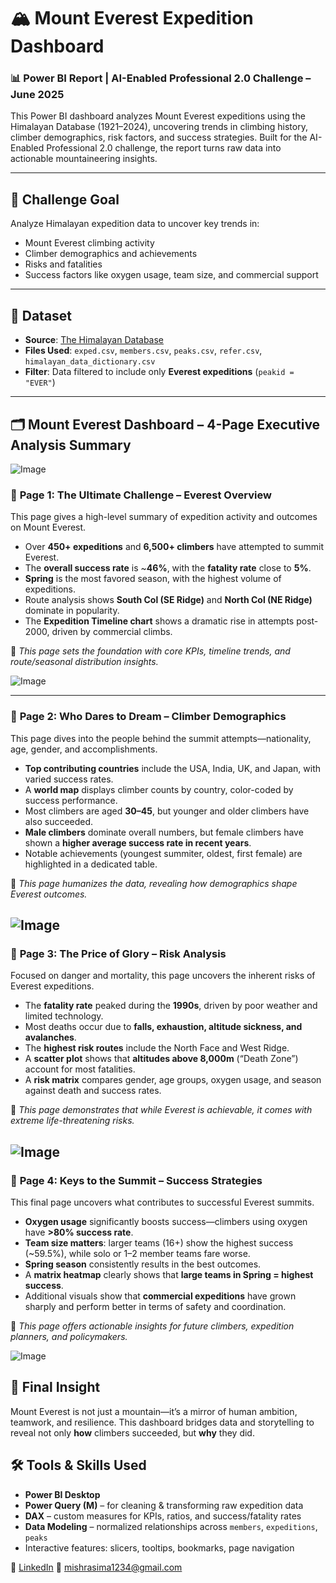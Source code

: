 # 🏔️ Mount Everest Expedition Dashboard  
### 📊 Power BI Report | AI-Enabled Professional 2.0 Challenge – June 2025

This Power BI dashboard analyzes Mount Everest expeditions using the Himalayan Database (1921–2024), uncovering trends in climbing history, climber demographics, risk factors, and success strategies. Built for the AI-Enabled Professional 2.0 challenge, the report turns raw data into actionable mountaineering insights.

---

## 🎯 Challenge Goal

Analyze Himalayan expedition data to uncover key trends in:
- Mount Everest climbing activity
- Climber demographics and achievements
- Risks and fatalities
- Success factors like oxygen usage, team size, and commercial support

---

## 📁 Dataset

- **Source**: [The Himalayan Database](https://mavenanalytics.io/challenges/maven-everest-challenge/8159f007-7ddd-4dad-83c2-0ebe009b3e31)
- **Files Used**: `exped.csv`, `members.csv`, `peaks.csv`, `refer.csv`, `himalayan_data_dictionary.csv`
- **Filter**: Data filtered to include only **Everest expeditions** (`peakid = "EVER"`)

---

## 🗂️ Mount Everest Dashboard – 4-Page Executive Analysis Summary

![Image](https://github.com/user-attachments/assets/390ce580-facc-4779-90ac-4c777d758057)

### 📄 **Page 1: The Ultimate Challenge – Everest Overview**

This page gives a high-level summary of expedition activity and outcomes on Mount Everest.

- Over **450+ expeditions** and **6,500+ climbers** have attempted to summit Everest.
- The **overall success rate** is ~**46%**, with the **fatality rate** close to **5%**.
- **Spring** is the most favored season, with the highest volume of expeditions.
- Route analysis shows **South Col (SE Ridge)** and **North Col (NE Ridge)** dominate in popularity.
- The **Expedition Timeline chart** shows a dramatic rise in attempts post-2000, driven by commercial climbs.

📌 *This page sets the foundation with core KPIs, timeline trends, and route/seasonal distribution insights.*

![Image](https://github.com/user-attachments/assets/ef44c8de-76e4-4802-badc-5c9b28366617)

---

### 📄 **Page 2: Who Dares to Dream – Climber Demographics**

This page dives into the people behind the summit attempts—nationality, age, gender, and accomplishments.

- **Top contributing countries** include the USA, India, UK, and Japan, with varied success rates.
- A **world map** displays climber counts by country, color-coded by success performance.
- Most climbers are aged **30–45**, but younger and older climbers have also succeeded.
- **Male climbers** dominate overall numbers, but female climbers have shown a **higher average success rate in recent years**.
- Notable achievements (youngest summiter, oldest, first female) are highlighted in a dedicated table.

📌 *This page humanizes the data, revealing how demographics shape Everest outcomes.*

![Image](https://github.com/user-attachments/assets/d6b2d78e-9dd4-41ee-bbab-2bcdf1ada82e)
---

### 📄 **Page 3: The Price of Glory – Risk Analysis**

Focused on danger and mortality, this page uncovers the inherent risks of Everest expeditions.

- The **fatality rate** peaked during the **1990s**, driven by poor weather and limited technology.
- Most deaths occur due to **falls, exhaustion, altitude sickness, and avalanches**.
- The **highest risk routes** include the North Face and West Ridge.
- A **scatter plot** shows that **altitudes above 8,000m** (“Death Zone”) account for most fatalities.
- A **risk matrix** compares gender, age groups, oxygen usage, and season against death and success rates.

📌 *This page demonstrates that while Everest is achievable, it comes with extreme life-threatening risks.*

![Image](https://github.com/user-attachments/assets/159e419f-014d-4f5b-96ee-da241a0e3c6b)
---

### 📄 **Page 4: Keys to the Summit – Success Strategies**

This final page uncovers what contributes to successful Everest summits.

- **Oxygen usage** significantly boosts success—climbers using oxygen have **>80% success rate**.
- **Team size matters**: larger teams (16+) show the highest success (~59.5%), while solo or 1–2 member teams fare worse.
- **Spring season** consistently results in the best outcomes.
- A **matrix heatmap** clearly shows that **large teams in Spring = highest success**.
- Additional visuals show that **commercial expeditions** have grown sharply and perform better in terms of safety and coordination.

📌 *This page offers actionable insights for future climbers, expedition planners, and policymakers.*

![Image](https://github.com/user-attachments/assets/390ce580-facc-4779-90ac-4c777d758057)

## 🧠 Final Insight

Mount Everest is not just a mountain—it’s a mirror of human ambition, teamwork, and resilience. This dashboard bridges data and storytelling to reveal not only **how** climbers succeeded, but **why** they did.


## 🛠️ Tools & Skills Used

- **Power BI Desktop**
- **Power Query (M)** – for cleaning & transforming raw expedition data
- **DAX** – custom measures for KPIs, ratios, and success/fatality rates
- **Data Modeling** – normalized relationships across `members`, `expeditions`, `peaks`
- Interactive features: slicers, tooltips, bookmarks, page navigation


🔗 [LinkedIn](https://www.linkedin.com/in/sima-analyst/)
📧 mishrasima1234@gmail.com

